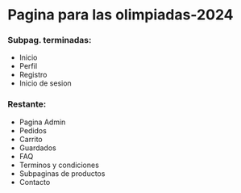 # Pagina para las olimpiadas-2024

### Subpag. terminadas:
- Inicio
- Perfil
- Registro
- Inicio de sesion
### Restante: 
- Pagina Admin
- Pedidos
- Carrito
- Guardados
- FAQ
- Terminos y condiciones
- Subpaginas de productos
- Contacto
